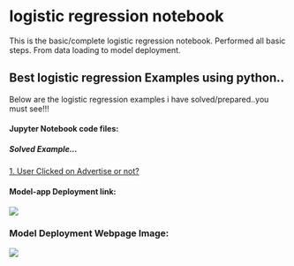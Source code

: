 # logistic regression notebook
 This is the basic/complete logistic regression notebook. Performed all basic steps. From data loading to model deployment.

## Best logistic regression Examples using python..

Below are the logistic regression examples i have solved/prepared..you must see!!!

#### Jupyter Notebook code files:

##### Solved Example...
<a href="https://github.com/ShrikantUppin/2_logistic-regression-notebook/blob/main/clicked%20on%20Ad%20.ipynb/" target="_blank">1. User Clicked on Advertise or not?</a>

#### Model-app Deployment link:

![](https://clicked-on-ad-logistic-regress.herokuapp.com&&target="_blank")

### Model Deployment Webpage Image:

![](https://github.com/ShrikantUppin/Logistic-Regression-Complete-Notebook/blob/main/streamlit.png?raw=true)

